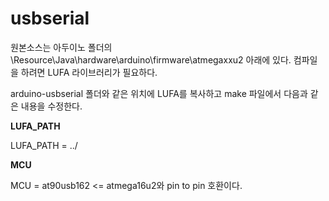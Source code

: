 # usbserial

원본소스는 아두이노 폴더의 \Resource\Java\hardware\arduino\firmware\atmegaxxu2 아래에 있다. 컴파일을 하려면 LUFA 라이브러리가 필요하다.

arduino-usbserial 폴더와 같은 위치에 LUFA를 복사하고 make 파일에서 다음과 같은 내용을 수정한다.

**LUFA_PATH**

LUFA_PATH = ../

**MCU**

MCU = at90usb162  <= atmega16u2와 pin to pin 호환이다.